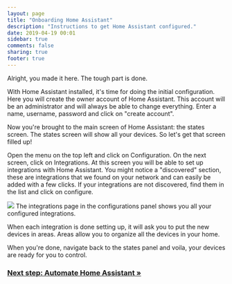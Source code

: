 ```yaml
---
layout: page
title: "Onboarding Home Assistant"
description: "Instructions to get Home Assistant configured."
date: 2019-04-19 00:01
sidebar: true
comments: false
sharing: true
footer: true
---
```


Alright, you made it here. The tough part is done.

With Home Assistant installed, it's time for doing the initial configuration. Here you will create the owner account of Home Assistant. This account will be an administrator and will always be able to change everything. Enter a name, username, password and click on "create account".

Now you're brought to the main screen of Home Assistant: the states screen. The states screen will show all your devices. So let's get that screen filled up!

Open the menu on the top left and click on Configuration. On the next screen, click on Integrations. At this screen you will be able to set up integrations with Home Assistant. You might notice a "discovered" section, these are integrations that we found on your network and can easily be added with a few clicks. If your integrations are not discovered, find them in the list and click on configure.

<p class='img'>
<img src='/images/getting-started/integrations.png' />
The integrations page in the configurations panel shows you all your configured integrations.
</p>

When each integration is done setting up, it will ask you to put the new devices in areas. Areas allow you to organize all the devices in your home.

When you're done, navigate back to the states panel and voila, your devices are ready for you to control.

### [Next step: Automate Home Assistant &raquo;](/getting-started/automation/)
